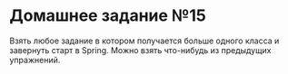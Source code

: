 # Домашнее задание №15
Взять любое задание в котором получается больше одного класса и завернуть старт в Spring. Можно взять что-нибудь из предыдущих упражнений.
